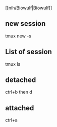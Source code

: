 [[nih/Biowulf|Biowulf]] 

## new session 
tmux new -s <name of the session>


## List of session 
tmux ls

## detached 
ctrl+b then d

## attached
ctrl+a 